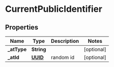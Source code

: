 # CurrentPublicIdentifier

## Properties
Name | Type | Description | Notes
------------ | ------------- | ------------- | -------------
**_atType** | **String** |  |  [optional]
**_atId** | [**UUID**](UUID.md) | random id |  [optional]
